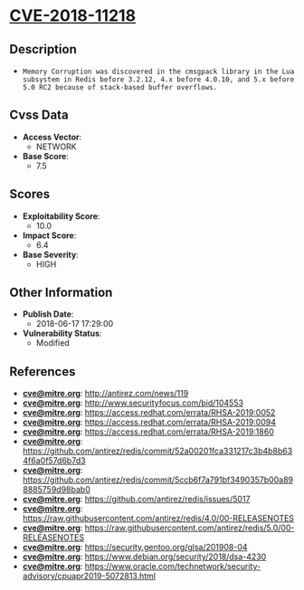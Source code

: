 
# [CVE-2018-11218](http://antirez.com/news/119)

## Description

- `Memory Corruption was discovered in the cmsgpack library in the Lua subsystem in Redis before 3.2.12, 4.x before 4.0.10, and 5.x before 5.0 RC2 because of stack-based buffer overflows.`

## Cvss Data

- **Access Vector**:
  - NETWORK
- **Base Score**:
  - 7.5

## Scores

- **Exploitability Score**:
  - 10.0
- **Impact Score**:
  - 6.4
- **Base Severity**:
  - HIGH

## Other Information

- **Publish Date**:
  - 2018-06-17 17:29:00
- **Vulnerability Status**:
  - Modified

## References

- **cve@mitre.org**: http://antirez.com/news/119
- **cve@mitre.org**: http://www.securityfocus.com/bid/104553
- **cve@mitre.org**: https://access.redhat.com/errata/RHSA-2019:0052
- **cve@mitre.org**: https://access.redhat.com/errata/RHSA-2019:0094
- **cve@mitre.org**: https://access.redhat.com/errata/RHSA-2019:1860
- **cve@mitre.org**: https://github.com/antirez/redis/commit/52a00201fca331217c3b4b8b634f6a0f57d6b7d3
- **cve@mitre.org**: https://github.com/antirez/redis/commit/5ccb6f7a791bf3490357b00a898885759d98bab0
- **cve@mitre.org**: https://github.com/antirez/redis/issues/5017
- **cve@mitre.org**: https://raw.githubusercontent.com/antirez/redis/4.0/00-RELEASENOTES
- **cve@mitre.org**: https://raw.githubusercontent.com/antirez/redis/5.0/00-RELEASENOTES
- **cve@mitre.org**: https://security.gentoo.org/glsa/201908-04
- **cve@mitre.org**: https://www.debian.org/security/2018/dsa-4230
- **cve@mitre.org**: https://www.oracle.com/technetwork/security-advisory/cpuapr2019-5072813.html
